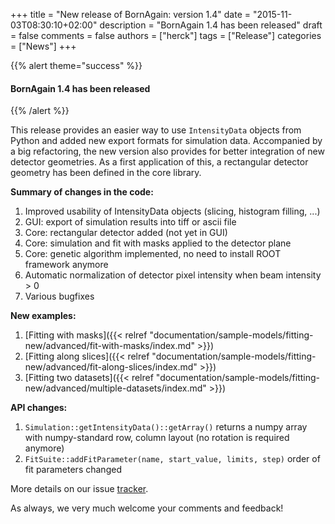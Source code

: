 +++
title = "New release of BornAgain: version 1.4"
date = "2015-11-03T08:30:10+02:00"
description = "BornAgain 1.4 has been released"
draft = false
comments = false
authors = ["herck"]
tags = ["Release"]
categories = ["News"]
+++

{{% alert theme="success" %}}
#### BornAgain 1.4 has been released
{{% /alert %}}

This release provides an easier way to use `IntensityData` objects from Python and added new export formats for simulation data. Accompanied by a big refactoring, the new version also provides for better integration of new detector geometries. As a first application of this, a rectangular detector geometry has been defined in the core library.

**Summary of changes in the code:**

1. Improved usability of IntensityData objects (slicing, histogram filling, ...)
1. GUI: export of simulation results into tiff or ascii file
1. Core: rectangular detector added (not yet in GUI)
1. Core: simulation and fit with masks applied to the detector plane
1. Core: genetic algorithm implemented, no need to install ROOT framework anymore
1. Automatic normalization of detector pixel intensity when beam intensity > 0
1. Various bugfixes

**New examples:**

1. [Fitting with masks]({{< relref "documentation/sample-models/fitting-new/advanced/fit-with-masks/index.md" >}})
1. [Fitting along slices]({{< relref "documentation/sample-models/fitting-new/advanced/fit-along-slices/index.md" >}})
1. [Fitting two datasets]({{< relref "documentation/sample-models/fitting-new/advanced/multiple-datasets/index.md" >}})

**API changes:**
1. `Simulation::getIntensityData()::getArray()` returns a numpy array with numpy-standard row, column layout (no rotation is required anymore)
1. `FitSuite::addFitParameter(name, start_value, limits, step)` order of fit parameters changed

More details on our issue [tracker](http://apps.jcns.fz-juelich.de/redmine/versions/30).

As always, we very much welcome your comments and feedback!
